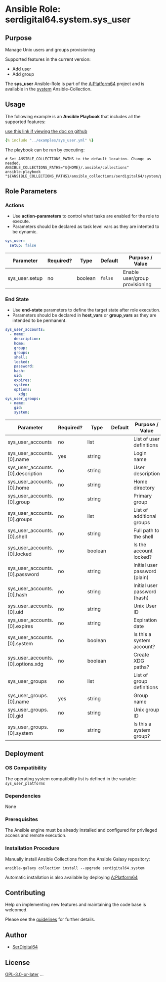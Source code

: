 # Ansible Role: serdigital64.system.sys_user

## Purpose

Manage Unix users and groups provisioning

Supported features in the current version:

- Add user
- Add group

The **sys_user** Ansible-Role is part of the [A:Platform64](https://github.com/serdigital64/aplatform64) project and is available in the [system](https://aplatform64.readthedocs.io/en/latest/collections/system) Ansible-Collection.

## Usage

The following example is an **Ansible Playbook** that includes all the supported features:

[use this link if viewing the doc on github](https://github.com/aplatform64/system/blob/main/playbooks/sys_user.yml)

```yaml
{% include "../examples/sys_user.yml" %}
```

The playbook can be run by executing:

```shell
# Set ANSIBLE_COLLECTIONS_PATHS to the default location. Change as needed.
ANSIBLE_COLLECTIONS_PATHS="${HOME}/.ansible/collections"
ansible-playbook "${ANSIBLE_COLLECTIONS_PATHS}/ansible_collections/serdigital64/system/playbooks/sys_user.yml"
```

## Role Parameters

### Actions

- Use **action-parameters** to control what tasks are enabled for the role to execute.
- Parameters should be declared as task level vars as they are intented to be dynamic.

```yaml
sys_user:
  setup: false
```

| Parameter      | Required? | Type    | Default | Purpose / Value                |
| -------------- | --------- | ------- | ------- | ------------------------------ |
| sys_user.setup | no        | boolean | `false` | Enable user/group provisioning |

### End State

- Use **end-state** parameters to define the target state after role execution.
- Parameters should be declared in **host_vars** or **group_vars** as they are intended to be permanent.

```yaml
sys_user_accounts:
  - name:
    description:
    home:
    group:
    groups:
    shell:
    locked:
    password:
    hash:
    uid:
    expires:
    system:
    options:
      xdg:
sys_user_groups:
  - name:
    gid:
    system:
```

| Parameter                         | Required? | Type    | Default | Purpose / Value               |
| --------------------------------- | --------- | ------- | ------- | ----------------------------- |
| sys_user_accounts                 | no        | list    |         | List of user definitions      |
| sys_user_accounts.[0].name        | yes       | string  |         | Login name                    |
| sys_user_accounts.[0].description | no        | string  |         | User description              |
| sys_user_accounts.[0].home        | no        | string  |         | Home directory                |
| sys_user_accounts.[0].group       | no        | string  |         | Primary group                 |
| sys_user_accounts.[0].groups      | no        | list    |         | List of additional groups     |
| sys_user_accounts.[0].shell       | no        | string  |         | Full path to the shell        |
| sys_user_accounts.[0].locked      | no        | boolean |         | Is the account locked?        |
| sys_user_accounts.[0].password    | no        | string  |         | Initial user password (plain) |
| sys_user_accounts.[0].hash        | no        | string  |         | Initial user password (hash)  |
| sys_user_accounts.[0].uid         | no        | string  |         | Unix User ID                  |
| sys_user_accounts.[0].expires     | no        | string  |         | Expiration date               |
| sys_user_accounts.[0].system      | no        | boolean |         | Is this a system account?     |
| sys_user_accounts.[0].options.xdg | no        | boolean |         | Create XDG paths?             |
| sys_user_groups                   | no        | list    |         | List of group definitions     |
| sys_user_groups.[0].name          | yes       | string  |         | Group name                    |
| sys_user_groups.[0].gid           | no        | string  |         | Unix group ID                 |
| sys_user_groups.[0].system        | no        | string  |         | Is this a system group?       |

## Deployment

### OS Compatibility

The operating system compatibility list is defined in the variable: `sys_user_platforms`

### Dependencies

None

### Prerequisites

The Ansible engine must be already installed and configured for privileged access and remote execution.

### Installation Procedure

Manually install Ansible Collections from the Ansible Galaxy repository:

```shell
ansible-galaxy collection install --upgrade serdigital64.system
```

Automatic installation is also available by deploying [A:Platform64](https://aplatform64.readthedocs.io/en/latest/#deployment)

## Contributing

Help on implementing new features and maintaining the code base is welcomed.

Please see the [guidelines](https://aplatform64.readthedocs.io/en/latest/contributing/CONTRIBUTING) for further details.

## Author

- [SerDigital64](https://serdigital64.github.io/)

## License

[GPL-3.0-or-later](https://www.gnu.org/licenses/gpl-3.0.txt)
...
